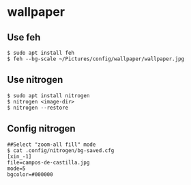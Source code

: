 wallpaper
=========

## Use feh

    $ sudo apt install feh
    $ feh --bg-scale ~/Pictures/config/wallpaper/wallpaper.jpg

## Use nitrogen

    $ sudo apt install nitrogen
    $ nitrogen <image-dir>
    $ nitrogen --restore

## Config nitrogen

    ##Select "zoom-all fill" mode
    $ cat .config/nitrogen/bg-saved.cfg
    [xin_-1]
    file=campos-de-castilla.jpg
    mode=5
    bgcolor=#000000
